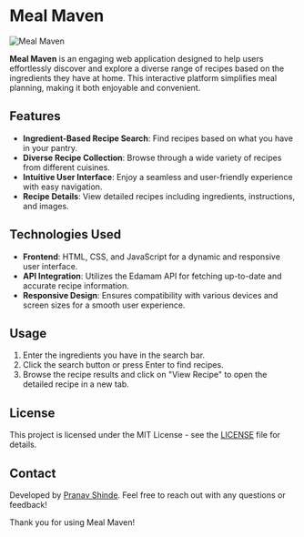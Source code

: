 # Meal Maven

![Meal Maven](path/to/your/screenshot.png)

**Meal Maven** is an engaging web application designed to help users effortlessly discover and explore a diverse range of recipes based on the ingredients they have at home. This interactive platform simplifies meal planning, making it both enjoyable and convenient.

## Features

- **Ingredient-Based Recipe Search**: Find recipes based on what you have in your pantry.
- **Diverse Recipe Collection**: Browse through a wide variety of recipes from different cuisines.
- **Intuitive User Interface**: Enjoy a seamless and user-friendly experience with easy navigation.
- **Recipe Details**: View detailed recipes including ingredients, instructions, and images.

## Technologies Used

- **Frontend**: HTML, CSS, and JavaScript for a dynamic and responsive user interface.
- **API Integration**: Utilizes the Edamam API for fetching up-to-date and accurate recipe information.
- **Responsive Design**: Ensures compatibility with various devices and screen sizes for a smooth user experience.

## Usage

1. Enter the ingredients you have in the search bar.
2. Click the search button or press Enter to find recipes.
3. Browse the recipe results and click on "View Recipe" to open the detailed recipe in a new tab.

## License

This project is licensed under the MIT License - see the [LICENSE](LICENSE) file for details.

## Contact

Developed by [Pranav Shinde](mailto:pranavvvvshinde@gmail.com). Feel free to reach out with any questions or feedback!


Thank you for using Meal Maven!

